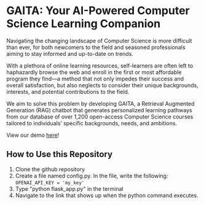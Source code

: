 # GAITA: Your AI-Powered Computer Science Learning Companion

Navigating the changing landscape of Computer Science is more difficult than ever, for both newcomers to the field and seasoned professionals aiming to stay informed and up-to-date on trends. 

With a plethora of online learning resources, self-learners are often left to haphazardly browse the web and enroll in the first or most affordable program they find—a method that not only impedes their success and overall satisfaction, but also neglects to consider their unique backgrounds, interests, and potential contributions to the field. 

We aim to solve this problem by developing GAITA, a Retrieval Augmented Generation (RAG) chatbot that generates personalized learning pathways from our database of over 1,200 open-access Computer Science courses tailored to individuals’ specific backgrounds, needs, and ambitions. 

View our demo [here](https://www.youtube.com/watch?v=w2K40FYflj8)! 

## How to Use this Repository

1. Clone the github repository
2. Create a file named config.py. In the file, write the following: 
   ``` OPENAI_API_KEY = 'my_key' ```
3. Type "python flask_app.py" in the terminal
4. Navigate to the link that shows up when the python command executes.


